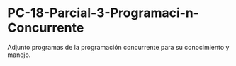 # PC-18-Parcial-3-Programaci-n-Concurrente
Adjunto programas de la programación concurrente para su conocimiento y manejo. 
